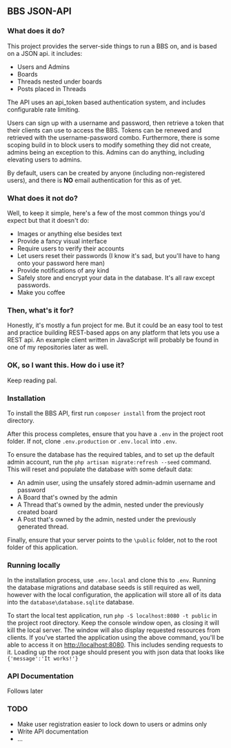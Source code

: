 ## BBS JSON-API

### What does it do?
This project provides the server-side things to run a BBS on, and is based on a JSON api. it includes:
 * Users and Admins
 * Boards
 * Threads nested under boards
 * Posts placed in Threads
 
The API uses an api_token based authentication system, and includes configurable rate limiting.
 
Users can sign up with a username and password, then retrieve a token that their clients can use to access the BBS. Tokens can be renewed and retrieved with the username-password combo. Furthermore, there is some scoping build in to block users to modify something they did not create, admins being an exception to this. Admins can do anything, including elevating users to admins.

By default, users can be created by anyone (including non-registered users), and there is **NO** email authentication for this as of yet. 

### What does it not do?
Well, to keep it simple, here's a few of the most common things you'd expect but that it doesn't do:
 * Images or anything else besides text
 * Provide a fancy visual interface
 * Require users to verify their accounts
 * Let users reset their passwords (I know it's sad, but you'll have to hang onto your password here man)
 * Provide notifications of any kind
 * Safely store and encrypt your data in the database. It's all raw except passwords.
 * Make you coffee
 
### Then, what's it for?
Honestly, it's mostly a fun project for me. But it could be an easy tool to test and practice building REST-based apps on any platform that lets you use a REST api. An example client written in JavaScript will probably be found in one of my repositories later as well.

### OK, so I want this. How do i use it?
Keep reading pal.

### Installation
To install the BBS API, first run `composer install` from the project root directory.

After this process completes, ensure that you have a `.env` in the project root folder. If not, clone `.env.production` or `.env.local` into `.env`.

To ensure the database has the required tables, and to set up the default admin account, run the `php artisan migrate:refresh --seed` command. This will reset and populate the database with some default data:

 * An admin user, using the unsafely stored admin-admin username and password
 * A Board that's owned by the admin
 * A Thread that's owned by the admin, nested under the previously created board
 * A Post that's owned by the admin, nested under the previously generated thread.

Finally, ensure that your server points to the `\public` folder, not to the root folder of this application.

### Running locally
In the installation process, use `.env.local` and clone this to `.env`. Running the database migrations and database seeds is still required as well, however with the local configuration, the application will store all of its data into the `database\database.sqlite` database.

To start the local test application, run `php -S localhost:8080 -t public` in the project root directory. Keep the console window open, as closing it will kill the local server. The window will also display requested resources from clients. If you've started the application using the above command, you'll be able to access it on [http://localhost:8080](http://localhost:8080). This includes sending requests to it. Loading up the root page should present you with json data that looks like `{'message':'It works!'}`

### API Documentation
Follows later

### TODO
 * Make user registration easier to lock down to users or admins only
 * Write API documentation
 * ...
